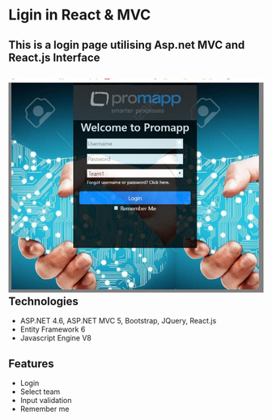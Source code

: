 Ligin in React & MVC
====================
This is a login page utilising Asp.net MVC and React.js
Interface
---------
![](https://github.com/fishinsea2014/ReactMVCLogin/blob/master/ScreenShots/MainInterface.jpg)
Technologies
-------------
- ASP.NET 4.6, ASP.NET MVC 5, Bootstrap, JQuery, React.js
- Entity Framework 6
- Javascript Engine V8

Features
--------
- Login
- Select team
- Input validation
- Remember me
